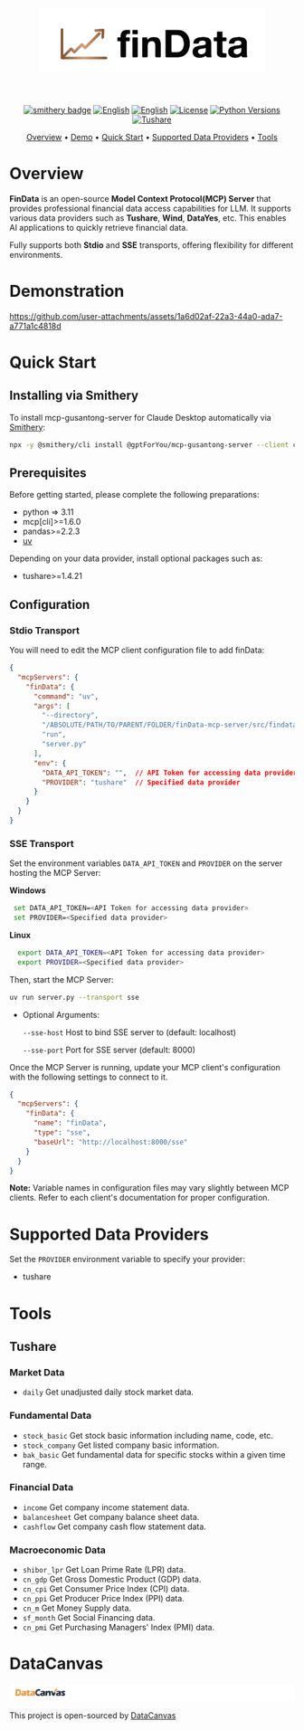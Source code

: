 <h1 align="center">
<img src="assets/logo.png" width="400" align=center/>
</h1><br>

<div align="center">

[![smithery badge](https://smithery.ai/badge/@gptForYou/mcp-gusantong-server)](https://smithery.ai/server/@gptForYou/mcp-gusantong-server)
[![English](https://img.shields.io/badge/English-Click-yellow
)](README.md)
[![English](https://img.shields.io/badge/%E7%AE%80%E4%BD%93%E4%B8%AD%E6%96%87-%E7%82%B9%E5%87%BB%E6%9F%A5%E7%9C%8B-orange)](README_zh.md)
[![License](https://img.shields.io/badge/License-Apache--2.0-green)](LICENSE)
[![Python Versions](https://img.shields.io/badge/python-3.11-blue)]()
[![Tushare](https://img.shields.io/badge/Tushare-purple)]()

</div>

<div class="toc" align="center">
  <a href="#Overview">Overview</a> •
  <a href="#Demonstration">Demo</a> •
  <a href="#Quick-Start">Quick Start</a> •
  <a href="#Supported-Data-Providers">Supported Data Providers</a> •
  <a href="#Tools">Tools</a> 
</div>


# Overview

**FinData** is an open-source **Model Context Protocol(MCP) Server** that provides professional financial data access capabilities for LLM. It supports various data providers such as **Tushare**, **Wind**, **DataYes**, etc. This enables AI applications to quickly retrieve financial data.

Fully supports both **Stdio** and **SSE** transports, offering flexibility for different environments.


# Demonstration

https://github.com/user-attachments/assets/1a6d02af-22a3-44a0-ada7-a771a1c4818d


# Quick Start

## Installing via Smithery

To install mcp-gusantong-server for Claude Desktop automatically via [Smithery](https://smithery.ai/server/@gptForYou/mcp-gusantong-server):

```bash
npx -y @smithery/cli install @gptForYou/mcp-gusantong-server --client claude
```

## Prerequisites

Before getting started, please complete the following preparations:

- python => 3.11
- mcp[cli]>=1.6.0
- pandas>=2.2.3
- [uv](https://docs.astral.sh/uv/getting-started/installation/)

Depending on your data provider, install optional packages such as:

- tushare>=1.4.21

## Configuration

### Stdio Transport

You will need to edit the MCP client configuration file to add finData:

```JSON
{
  "mcpServers": {
    "finData": {
      "command": "uv", 
      "args": [
        "--directory",
        "/ABSOLUTE/PATH/TO/PARENT/FOLDER/finData-mcp-server/src/findata", 
        "run",
        "server.py"
      ],
      "env": {
        "DATA_API_TOKEN": "",  // API Token for accessing data provider
        "PROVIDER": "tushare"  // Specified data provider
      }
    }
  }
}
```

### SSE Transport

Set the environment variables `DATA_API_TOKEN` and `PROVIDER` on the server hosting the MCP Server:

   **Windows**
   ```bash
    set DATA_API_TOKEN=<API Token for accessing data provider>
    set PROVIDER=<Specified data provider>
   ```

   **Linux**
  ```bash
    export DATA_API_TOKEN=<API Token for accessing data provider>
    export PROVIDER=<Specified data provider>
   ```

Then, start the MCP Server:

```bash
uv run server.py --transport sse   
```

- Optional Arguments:
  
  `--sse-host` Host to bind SSE server to (default: localhost)

  `--sse-port` Port for SSE server (default: 8000)

 
Once the MCP Server is running, update your MCP client's configuration with the following settings to connect to it.

```JSON
{
  "mcpServers": {
    "finData": {
      "name": "finData",
      "type": "sse",
      "baseUrl": "http://localhost:8000/sse"
    }
  }
}
```

**Note:** Variable names in configuration files may vary slightly between MCP clients. Refer to each client's documentation for proper configuration.

# Supported Data Providers

Set the `PROVIDER` environment variable to specify your provider:

- tushare

# Tools

## Tushare

### Market Data

- `daily` Get unadjusted daily stock market data.

### Fundamental Data

- `stock_basic` Get stock basic information including name, code, etc.
- `stock_company` Get listed company basic information.
- `bak_basic`  Get fundamental data for specific stocks within a given time range.
 
### Financial Data

- `income` Get company income statement data.
- `balancesheet` Get company balance sheet data.
- `cashflow` Get company cash flow statement data.

### Macroeconomic Data

- `shibor_lpr` Get Loan Prime Rate (LPR) data.
- `cn_gdp` Get Gross Domestic Product (GDP) data.
- `cn_cpi` Get Consumer Price Index (CPI) data.
- `cn_ppi` Get Producer Price Index (PPI) data.
- `cn_m` Get Money Supply data.
- `sf_month` Get Social Financing data.
- `cn_pmi` Get Purchasing Managers' Index (PMI) data.

# DataCanvas


![datacanvas](https://raw.githubusercontent.com/DataCanvasIO/HyperTS/main/docs/static/images/dc_logo_1.png)

This project is open-sourced by [DataCanvas](https://datacanvas.com/)

